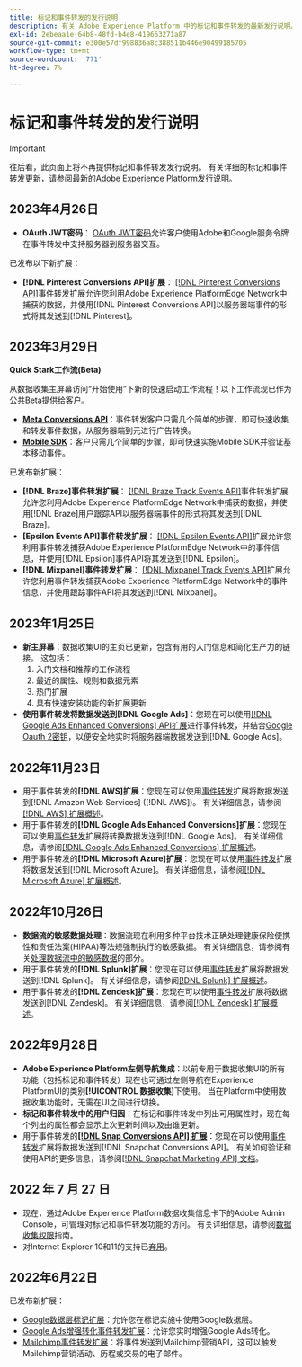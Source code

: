 ```yaml
---
title: 标记和事件转发的发行说明
description: 有关 Adobe Experience Platform 中的标记和事件转发的最新发行说明。
exl-id: 2ebeaa1e-64b8-48fd-b4e8-419663271a87
source-git-commit: e300e57df998836a8c388511b446e90499185705
workflow-type: tm+mt
source-wordcount: '771'
ht-degree: 7%

---
```


# 标记和事件转发的发行说明

>[!IMPORTANT]
>
>往后看，此页面上将不再提供标记和事件转发发行说明。 有关详细的标记和事件转发更新，请参阅最新的[Adobe Experience Platform发行说明](https://experienceleague.adobe.com/docs/experience-platform/release-notes/latest.html#data-collection)。

## 2023年4月26日

* **OAuth JWT密码**： [OAuth JWT密码](https://experienceleague.adobe.com/docs/experience-platform/tags/event-forwarding/secrets.html)允许客户使用Adobe和Google服务令牌在事件转发中支持服务器到服务器交互。

已发布以下新扩展：

* **[!DNL Pinterest Conversions API]扩展**： [[!DNL Pinterest Conversions API]](https://experienceleague.adobe.com/docs/experience-platform/tags/extensions/server/pinterest/overview.html)事件转发扩展允许您利用Adobe Experience PlatformEdge Network中捕获的数据，并使用[!DNL Pinterest Conversions API]以服务器端事件的形式将其发送到[!DNL Pinterest]。

## 2023年3月29日

**Quick Stark工作流(Beta)**

从数据收集主屏幕访问“开始使用”下新的快速启动工作流程！以下工作流现已作为公共Beta提供给客户。
* **[Meta Conversions API](https://experienceleague.adobe.com/docs/experience-platform/tags/extensions/server/meta/overview.html#quick-start)**：事件转发客户只需几个简单的步骤，即可快速收集和转发事件数据，从服务器端到元进行广告转换。
* **[Mobile SDK](https://developer.adobe.com/client-sdks/documentation/)**：客户只需几个简单的步骤，即可快速实施Mobile SDK并验证基本移动事件。

已发布新扩展：

* **[!DNL Braze]事件转发扩展**： [[!DNL Braze Track Events API]](https://experienceleague.adobe.com/docs/experience-platform/tags/extensions/server/braze/overview.html)事件转发扩展允许您利用Adobe Experience PlatformEdge Network中捕获的数据，并使用[!DNL Braze]用户跟踪API以服务器端事件的形式将其发送到[!DNL Braze]。
* **[Epsilon Events API]事件转发扩展**： [[!DNL Epsilon Events API]](https://experienceleague.adobe.com/docs/experience-platform/tags/extensions/server/braze/overview.html)扩展允许您利用事件转发捕获Adobe Experience PlatformEdge Network中的事件信息，并使用[!DNL Epsilon]事件API将其发送到[!DNL Epsilon]。
* **[!DNL Mixpanel]事件转发扩展**： [[!DNL Mixpanel Track Events API]](https://experienceleague.adobe.com/docs/experience-platform/tags/extensions/server/braze/overview.html)扩展允许您利用事件转发捕获Adobe Experience PlatformEdge Network中的事件信息，并使用跟踪事件API将其发送到[!DNL Mixpanel]。

## 2023年1月25日

* **新主屏幕**：数据收集UI的主页已更新，包含有用的入门信息和简化生产力的链接。 这包括：
   1. 入门文档和推荐的工作流程
   1. 最近的属性、规则和数据元素
   1. 热门扩展
   1. 具有快速安装功能的新扩展更新
* **使用事件转发将数据发送到[!DNL Google Ads]**：您现在可以使用[[!DNL Google Ads Enhanced Conversions] API扩展](../extensions/server/google-ads-enhanced-conversions/overview.md)进行事件转发，并结合[Google Oauth 2密钥](../ui/event-forwarding/secrets.md#google-oauth2)，以便安全地实时将服务器端数据发送到[!DNL Google Ads]。

## 2022年11月23日

* 用于事件转发的&#x200B;**[!DNL AWS]扩展**：您现在可以使用[事件转发](../../tags/ui/event-forwarding/overview.md)扩展将数据发送到[!DNL Amazon Web Services] ([!DNL AWS])。 有关详细信息，请参阅[[!DNL AWS] 扩展概述](../../tags/extensions/server/aws/overview.md)。
* 用于事件转发的&#x200B;**[!DNL Google Ads Enhanced Conversions]扩展**：您现在可以使用[事件转发](../../tags/ui/event-forwarding/overview.md)扩展将转换数据发送到[!DNL Google Ads]。 有关详细信息，请参阅[[!DNL Google Ads Enhanced Conversions] 扩展概述](../../tags/extensions/server/google-ads-enhanced-conversions/overview.md)。
* 用于事件转发的&#x200B;**[!DNL Microsoft Azure]扩展**：您现在可以使用[事件转发](../../tags/ui/event-forwarding/overview.md)扩展将数据发送到[!DNL Microsoft Azure]。 有关详细信息，请参阅[[!DNL Microsoft Azure] 扩展概述](../../tags/extensions/server/azure/overview.md)。

## 2022年10月26日

* **数据流的敏感数据处理**：数据流现在利用多种平台技术正确处理健康保险便携性和责任法案(HIPAA)等法规强制执行的敏感数据。 有关详细信息，请参阅有关[处理数据流中的敏感数据](../../datastreams/overview.md#sensitive)的部分。
* 用于事件转发的&#x200B;**[!DNL Splunk]扩展**：您现在可以使用[事件转发](../ui/event-forwarding/overview.md)扩展将数据发送到[!DNL Splunk]。 有关详细信息，请参阅[[!DNL Splunk] 扩展概述](../extensions/server/splunk/overview.md)。
* 用于事件转发的&#x200B;**[!DNL Zendesk]扩展**：您现在可以使用[事件转发](../ui/event-forwarding/overview.md)扩展将数据发送到[!DNL Zendesk]。 有关详细信息，请参阅[[!DNL Zendesk] 扩展概述](../extensions/server/zendesk/overview.md)。

## 2022年9月28日

* **Adobe Experience Platform左侧导航集成**：以前专用于数据收集UI的所有功能（包括标记和事件转发）现在也可通过左侧导航在Experience PlatformUI的类别&#x200B;**[!UICONTROL 数据收集]**&#x200B;下使用。 当在Platform中使用数据收集功能时，无需在UI之间进行切换。
* **标记和事件转发中的用户归因**：在标记和事件转发中列出可用属性时，现在每个列出的属性都会显示上次更新时间以及由谁更新。
* 用于事件转发的&#x200B;**[[!DNL Snap Conversions API] 扩展](https://exchange.adobe.com/apps/ec/108550)**：您现在可以使用[事件转发](../../tags/ui/event-forwarding/overview.md)扩展将数据发送到[!DNL Snapchat Conversions API]。 有关如何验证和使用API的更多信息，请参阅[[!DNL Snapchat Marketing API] 文档](https://marketingapi.snapchat.com/docs/conversion.html)。

## 2022 年 7 月 27 日

* 现在，通过Adobe Experience Platform数据收集信息卡下的Adobe Admin Console，可管理对标记和事件转发功能的访问。 有关详细信息，请参阅[数据收集权限](../../collection/permissions.md)指南。
* 对Internet Explorer 10和11的支持已[弃用](../ie-deprecation.md)。

## 2022年6月22日

已发布新扩展：

* [Google数据层标记扩展](../extensions/client/google-data-layer/overview.md)：允许您在标记实施中使用Google数据层。
* [Google Ads增强转化事件转发扩展](https://partners.adobe.com/exchangeprogram/experiencecloud/exchange.details.108630.html)：允许您实时增强Google Ads转化。
* [Mailchimp事件转发扩展](../extensions/server/mailchimp/overview.md)：将事件发送到Mailchimp营销API，这可以触发Mailchimp营销活动、历程或交易的电子邮件。